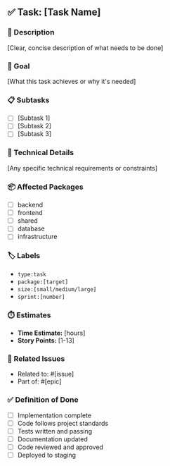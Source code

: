 ## ✅ Task: [Task Name]

### 📝 Description
[Clear, concise description of what needs to be done]

### 🎯 Goal
[What this task achieves or why it's needed]

### 📋 Subtasks
- [ ] [Subtask 1]
- [ ] [Subtask 2]
- [ ] [Subtask 3]

### 🔧 Technical Details
[Any specific technical requirements or constraints]

### 📦 Affected Packages
- [ ] backend
- [ ] frontend
- [ ] shared
- [ ] database
- [ ] infrastructure

### 🏷️ Labels
- `type:task`
- `package:[target]`
- `size:[small/medium/large]`
- `sprint:[number]`

### ⏱️ Estimates
- **Time Estimate:** [hours]
- **Story Points:** [1-13]

### 🔗 Related Issues
- Related to: #[issue]
- Part of: #[epic]

### ✅ Definition of Done
- [ ] Implementation complete
- [ ] Code follows project standards
- [ ] Tests written and passing
- [ ] Documentation updated
- [ ] Code reviewed and approved
- [ ] Deployed to staging